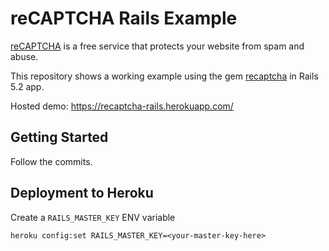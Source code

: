 # reCAPTCHA Rails Example

[reCAPTCHA](https://www.google.com/recaptcha) is a free service that protects your website from spam and abuse. 

This repository shows a working example using the gem [recaptcha](https://github.com/ambethia/recaptcha) in Rails 5.2 app.

Hosted demo: https://recaptcha-rails.herokuapp.com/

## Getting Started

Follow the commits.

## Deployment to Heroku

Create a `RAILS_MASTER_KEY` ENV variable

    heroku config:set RAILS_MASTER_KEY=<your-master-key-here>